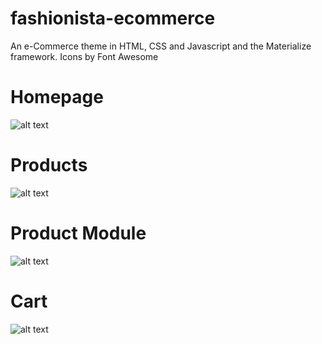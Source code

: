 # fashionista-ecommerce
An e-Commerce theme in HTML, CSS and Javascript and the Materialize framework. Icons by Font Awesome

# Homepage
![alt text](https://mir-s3-cdn-cf.behance.net/project_modules/fs/97a3fb58671223.5a04a616d675f.png)

# Products
![alt text](https://mir-s3-cdn-cf.behance.net/project_modules/max_1200/9cd8ce58671223.5a04a61671300.png)

# Product Module
![alt text](https://mir-s3-cdn-cf.behance.net/project_modules/max_1200/9ccc9458671223.5a04a61670e23.png)

# Cart
![alt text](https://mir-s3-cdn-cf.behance.net/project_modules/fs/7a629d58671223.5a04a616d6af1.png)

